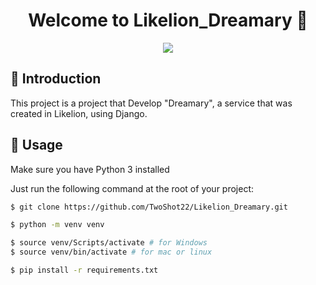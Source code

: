 <h1 align="center">Welcome to Likelion_Dreamary 👋</h1>
<p align="center">
  <img src="https://img.shields.io/badge/ver-1.0.0-blue" />
</p>

## 📖 Introduction

This project is a project that Develop "Dreamary", a service that was created in Likelion, using Django.

## 🚀 Usage

Make sure you have Python 3 installed

Just run the following command at the root of your project:

```sh
$ git clone https://github.com/TwoShot22/Likelion_Dreamary.git

$ python -m venv venv

$ source venv/Scripts/activate # for Windows
$ source venv/bin/activate # for mac or linux

$ pip install -r requirements.txt
```